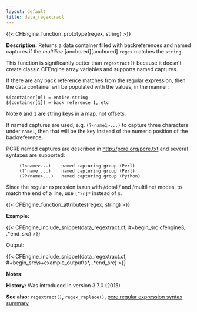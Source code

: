 ```yaml
---
layout: default
title: data_regextract
---
```


{{< CFEngine_function_prototype(regex, string) >}}

**Description:** Returns a data container filled with backreferences
and named captures if the _multiline_ [anchored][anchored] `regex` matches the
`string`.

This function is significantly better than `regextract()` because it
doesn't create classic CFEngine array variables and supports named
captures.

If there are any back reference matches from the regular expression,
then the data container will be populated with the values, in the
manner:

```
$(container[0]) = entire string
$(container[1]) = back reference 1, etc
```

Note `0` and `1` are string keys in a map, not offsets.

If named captures are used, e.g. `(?<name1>...)` to capture three
characters under `name1`, then that will be the key instead of the
numeric position of the backreference.

PCRE named captures are described in http://pcre.org/pcre.txt and several syntaxes are supported:

         (?<name>...)    named capturing group (Perl)
         (?'name'...)    named capturing group (Perl)
         (?P<name>...)   named capturing group (Python)

Since the regular expression is run with /dotall/ and /multiline/ modes, to match the end of a line, use `[^\n]*` instead of `$`.

{{< CFEngine_function_attributes(regex, string) >}}

**Example:**

{{< CFEngine_include_snippet(data_regextract.cf, #\+begin_src cfengine3, .*end_src) >}}

Output:

{{< CFEngine_include_snippet(data_regextract.cf, #\+begin_src\s+example_output\s*, .*end_src) >}}

**Notes:**

**History:** Was introduced in version 3.7.0 (2015)

**See also:** `regextract()`, `regex_replace()`, [pcre regular expression syntax summary](http://www.pcre.org/original/doc/html/pcresyntax.html#SEC10)
